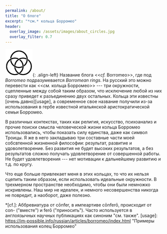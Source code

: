 ```yaml
---
permalink: /about/
title: "О блоге"
excerpt: "*см.* кольца Борромео"
header:
  overlay_image: /assets/images/about_circles.jpg
  overlay_filter: 0.7
---
```


![Кольца Борромео](/assets/images/borromean_rings.png){: .align-left} 
Название блога <<*cf.* Borromeo>>, где под *Borromeo* подразумевается *Borromean rings*. На русский это можно перевести как <<*см.* кольца Борромео>> --- три окружности, сцепленные между собой таким образом, что исключение любой из них сразу приведет к разъединению двух остальных. Кольца эти известны [очень давно][usage], а современное свое название получили из-за использования в гербе известной итальянской аристократической семьи Борромео.

В различных контекстах, таких как религия, искусство, психоанализ и прочие поиски смысла человеческой жизни кольца Борромео использовались, чтобы показать силу единства, даже как символ Троицы. Я же в него закладываю три составные части моей собсвтенной жизненной философии: результат, развитие и удоволетворение. Без развития не будет высоких результатов, а без результатов сложно получать удовлетворение от совершенной работы. Не будет удовлетворения --- нет мотивации к дальнейшему развитию и т.д. по кругу.

Что еще больше привлекает меня в этих кольцах, то что их нельзя сцепить таким образом, если использовать идеальные окружности. В трехмерном пространстве необходимо, чтобы они были немножко искривлены. Наш мир не идеален, и немного несовершенства никогда не повредит, а наоборот, даже полезно.



*[cf.]: Аббревиатура от cōnfer, в импеартиве cōnferō, происходит от con- ("вместе") и ferō ("приносить"). Часто используется в англоязычных научных публикациях как синоним "см. также".
[usage]: https://im-possible.info/russian/articles/borromeo/index.html "Примеры использования колец Борромео"